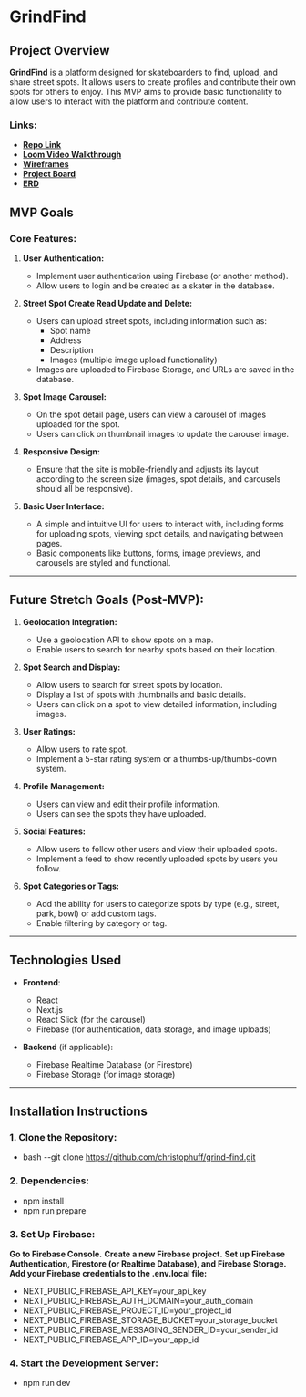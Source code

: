 # **GrindFind**

## **Project Overview**

**GrindFind** is a platform designed for skateboarders to find, upload, and share street spots. It allows users to create profiles and contribute their own spots for others to enjoy. This MVP aims to provide basic functionality to allow users to interact with the platform and contribute content.

### **Links**:

- **[Repo Link](https://github.com/christophuff/grind-find)**
- **[Loom Video Walkthrough](https://www.loom.com/share/44eea76438284dd3b8c50c69e8cbb660)**
- **[Wireframes](https://drive.google.com/file/d/1n7FTBLBDJ3BkBjUZRYxP1aYCmTm_JGmr/view?usp=drive_link)**
- **[Project Board](https://github.com/users/christophuff/projects/2/views/1)**
- **[ERD](https://drawsql.app/teams/nss-52/diagrams/grindfind)**

## **MVP Goals**

### **Core Features:**

1. **User Authentication:**
   - Implement user authentication using Firebase (or another method).
   - Allow users to login and be created as a skater in the database. 

2. **Street Spot Create Read Update and Delete:**
   - Users can upload street spots, including information such as:
     - Spot name
     - Address
     - Description
     - Images (multiple image upload functionality)
   - Images are uploaded to Firebase Storage, and URLs are saved in the database.

3. **Spot Image Carousel:**
   - On the spot detail page, users can view a carousel of images uploaded for the spot.
   - Users can click on thumbnail images to update the carousel image.

4. **Responsive Design:**
   - Ensure that the site is mobile-friendly and adjusts its layout according to the screen size (images, spot details, and carousels should all be responsive).

5. **Basic User Interface:**
   - A simple and intuitive UI for users to interact with, including forms for uploading spots, viewing spot details, and navigating between pages.
   - Basic components like buttons, forms, image previews, and carousels are styled and functional.

---

## **Future Stretch Goals (Post-MVP):**

1. **Geolocation Integration:**
   - Use a geolocation API to show spots on a map.
   - Enable users to search for nearby spots based on their location.

2. **Spot Search and Display:**
   - Allow users to search for street spots by location.
   - Display a list of spots with thumbnails and basic details.
   - Users can click on a spot to view detailed information, including images.

3. **User Ratings:**
   - Allow users to rate spot.
   - Implement a 5-star rating system or a thumbs-up/thumbs-down system.

4. **Profile Management:**
   - Users can view and edit their profile information.
   - Users can see the spots they have uploaded.

5. **Social Features:**
   - Allow users to follow other users and view their uploaded spots.
   - Implement a feed to show recently uploaded spots by users you follow.

6. **Spot Categories or Tags:**
   - Add the ability for users to categorize spots by type (e.g., street, park, bowl) or add custom tags.
   - Enable filtering by category or tag.

---

## **Technologies Used**

- **Frontend**:
  - React
  - Next.js
  - React Slick (for the carousel)
  - Firebase (for authentication, data storage, and image uploads)

- **Backend** (if applicable):
  - Firebase Realtime Database (or Firestore)
  - Firebase Storage (for image storage)

---

## **Installation Instructions**

### **1. Clone the Repository:**
 - bash
 --git clone https://github.com/christophuff/grind-find.git

### **2. Dependencies:**
 - npm install 
 - npm run prepare

### **3. Set Up Firebase:**

**Go to Firebase Console.**
**Create a new Firebase project.**
**Set up Firebase Authentication, Firestore (or Realtime Database), and Firebase Storage.**
**Add your Firebase credentials to the .env.local file:**

 - NEXT_PUBLIC_FIREBASE_API_KEY=your_api_key
 - NEXT_PUBLIC_FIREBASE_AUTH_DOMAIN=your_auth_domain
 - NEXT_PUBLIC_FIREBASE_PROJECT_ID=your_project_id
 - NEXT_PUBLIC_FIREBASE_STORAGE_BUCKET=your_storage_bucket
 - NEXT_PUBLIC_FIREBASE_MESSAGING_SENDER_ID=your_sender_id
 - NEXT_PUBLIC_FIREBASE_APP_ID=your_app_id

 ### **4. Start the Development Server:**
 - npm run dev
